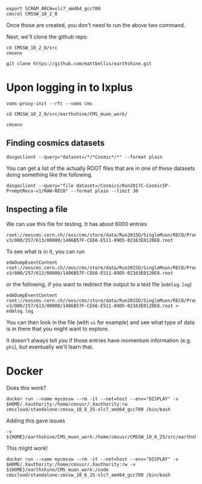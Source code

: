 ```
export SCRAM_ARCH=slc7_amd64_gcc700
cmsrel CMSSW_10_2_0
```

Once those are created, you don't need to run the above two command. 

Next, we'll clone the github repo.

```
cd CMSSW_10_2_0/src
cmsenv

git clone https://github.com/mattbellis/earthshine.git
```

# Upon logging in to lxplus

```
voms-proxy-init --rfc --voms cms

cd CMSSW_10_2_0/src/earthshine/CMS_muon_work/

cmsenv

```


## Finding cosmics datasets

```
dasgoclient --query="dataset=/*/*Cosmic*/*" --format plain 
```

You can get a list of the actually ROOT files that are in one of these datasets
doing something like the following.

```
dasgoclient --query="file dataset=/Cosmics/Run2017C-CosmicSP-PromptReco-v1/RAW-RECO" --format plain --limit 30
```

## Inspecting a file

We can use this file for testing. It has about 6000 entries

```
root://eoscms.cern.ch//eos/cms/store/data/Run2015D/SingleMuon/RECO/PromptReco-v3/000/257/613/00000/1486B57F-CE66-E511-89D5-02163E0120E8.root
```

To see what is in it, you can run 

```
edmDumpEventContent root://eoscms.cern.ch//eos/cms/store/data/Run2015D/SingleMuon/RECO/PromptReco-v3/000/257/613/00000/1486B57F-CE66-E511-89D5-02163E0120E8.root
```
or the following, if you want to redirect the output to a text file (`edmlog.log`)

```
edmDumpEventContent root://eoscms.cern.ch//eos/cms/store/data/Run2015D/SingleMuon/RECO/PromptReco-v3/000/257/613/00000/1486B57F-CE66-E511-89D5-02163E0120E8.root > edmlog.log
```

You can then look in the file (with `vi` for example) and see what type of data is in there that you might want to explore. 

It doesn't always tell you if those entries have momentum information (e.g. `phi`), but eventually we'll learn that. 




# Docker
Does this work?
```
docker run --name mycmssw --rm -it --net=host --env="DISPLAY" -v $HOME/.Xauthority:/home/cmsusr/.Xauthority:rw  cmscloud/standalone:cmssw_10_6_25-slc7_amd64_gcc700 /bin/bash
```

Adding this gave issues
```
-v ${HOME}/earthshine/CMS_muon_work:/home/cmsusr/CMSSW_10_6_25/src/earthshine
```

This might work!
```
docker run --name mycmssw --rm -it --net=host --env="DISPLAY" -v $HOME/.Xauthority:/home/cmsusr/.Xauthority:rw -v ${HOME}/earthshine/CMS_muon_work:/code  cmscloud/standalone:cmssw_10_6_25-slc7_amd64_gcc700 /bin/bash
```
